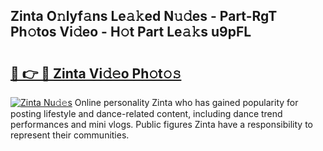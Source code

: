 ## Zinta O𝚗lyf𝚊ns Le𝚊𝚔ed N𝚞𝚍es - Part-RgT Ph𝚘tos Vi𝚍eo - H𝚘t Part Le𝚊𝚔s u9pFL

# <h2><a href="http://hf0k0am.feru.top/?c=Zinta">🔗 👉 🔴 Zinta Vi𝚍𝚎o Ph𝚘t𝚘𝚜</a></h2>

[![Zinta Nu𝚍𝚎s](https://i.imgur.com/0TWrTi3.gif)](http://hf0k0am.feru.top/?c=Zinta)
Online personality Zinta who has gained popularity for posting lifestyle and dance-related content, including dance trend performances and mini vlogs. Public figures Zinta have a responsibility to represent their communities. 
